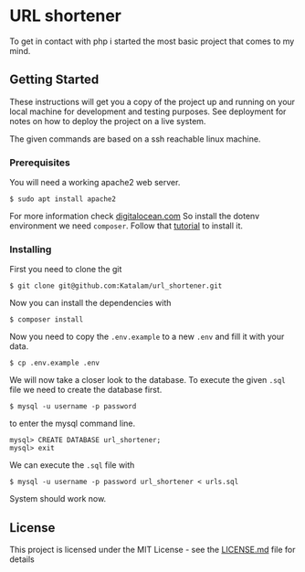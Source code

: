 # URL shortener

To get in contact with php i started the most basic project that comes to my mind.

## Getting Started

These instructions will get you a copy of the project up and running on your local machine for development and testing purposes. See deployment for notes on how to deploy the project on a live system.

The given commands are based on a ssh reachable linux machine.

### Prerequisites

You will need a working apache2 web server.

```
$ sudo apt install apache2
```
For more information check [digitalocean.com](https://www.digitalocean.com/community/tutorials/how-to-install-the-apache-web-server-on-ubuntu-18-04)
So install the dotenv environment we need `composer`. Follow that [tutorial](https://linuxize.com/post/how-to-install-and-use-composer-on-ubuntu-18-04/) to install it.

### Installing

First you need to clone the git
```
$ git clone git@github.com:Katalam/url_shortener.git
```
Now you can install the dependencies with
```
$ composer install
```
Now you need to copy the `.env.example` to a new `.env` and fill it with your data.
```
$ cp .env.example .env
```
We will now take a closer look to the database. To execute the given `.sql` file we need to create the database first.
```
$ mysql -u username -p password
```
to enter the mysql command line.
```
mysql> CREATE DATABASE url_shortener;
mysql> exit
```
We can execute the `.sql` file with
```
$ mysql -u username -p password url_shortener < urls.sql
```
System should work now.

## License

This project is licensed under the MIT License - see the [LICENSE.md](LICENSE.md) file for details
